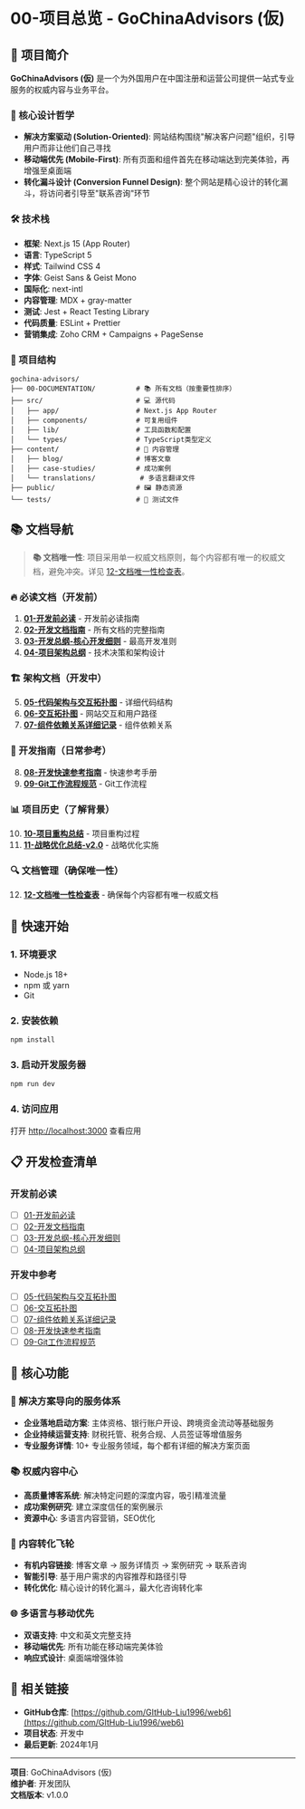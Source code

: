 # 00-项目总览 - GoChinaAdvisors (仮)

## 🎯 项目简介

**GoChinaAdvisors (仮)** 是一个为外国用户在中国注册和运营公司提供一站式专业服务的权威内容与业务平台。

### 🚀 核心设计哲学

- **解决方案驱动 (Solution-Oriented)**: 网站结构围绕"解决客户问题"组织，引导用户而非让他们自己寻找
- **移动端优先 (Mobile-First)**: 所有页面和组件首先在移动端达到完美体验，再增强至桌面端
- **转化漏斗设计 (Conversion Funnel Design)**: 整个网站是精心设计的转化漏斗，将访问者引导至"联系咨询"环节

### 🛠️ 技术栈

- **框架**: Next.js 15 (App Router)
- **语言**: TypeScript 5
- **样式**: Tailwind CSS 4
- **字体**: Geist Sans & Geist Mono
- **国际化**: next-intl
- **内容管理**: MDX + gray-matter
- **测试**: Jest + React Testing Library
- **代码质量**: ESLint + Prettier
- **营销集成**: Zoho CRM + Campaigns + PageSense

### 📁 项目结构

```
gochina-advisors/
├── 00-DOCUMENTATION/          # 📚 所有文档（按重要性排序）
├── src/                       # 💻 源代码
│   ├── app/                   # Next.js App Router
│   ├── components/            # 可复用组件
│   ├── lib/                   # 工具函数和配置
│   └── types/                 # TypeScript类型定义
├── content/                   # 📝 内容管理
│   ├── blog/                  # 博客文章
│   ├── case-studies/          # 成功案例
│   └── translations/           # 多语言翻译文件
├── public/                    # 🖼️ 静态资源
└── tests/                     # 🧪 测试文件
```

## 📚 文档导航

> **📚 文档唯一性**: 项目采用单一权威文档原则，每个内容都有唯一的权威文档，避免冲突。详见 [12-文档唯一性检查表](./12-文档唯一性检查表.md)。

### 🔥 必读文档（开发前）
1. **[01-开发前必读](./01-开发前必读.md)** - 开发前必读指南
2. **[02-开发文档指南](./02-开发文档指南.md)** - 所有文档的完整指南
3. **[03-开发总纲-核心开发细则](./03-开发总纲-核心开发细则.md)** - 最高开发准则
4. **[04-项目架构总纲](./04-项目架构总纲.md)** - 技术决策和架构设计

### 🏗️ 架构文档（开发中）
5. **[05-代码架构与交互拓扑图](./05-代码架构与交互拓扑图.md)** - 详细代码结构
6. **[06-交互拓扑图](./06-交互拓扑图.md)** - 网站交互和用户路径
7. **[07-组件依赖关系详细记录](./07-组件依赖关系详细记录.md)** - 组件依赖关系

### 📖 开发指南（日常参考）
8. **[08-开发快速参考指南](./08-开发快速参考指南.md)** - 快速参考手册
9. **[09-Git工作流程规范](./09-Git工作流程规范.md)** - Git工作流程

### 📊 项目历史（了解背景）
10. **[10-项目重构总结](./10-项目重构总结.md)** - 项目重构过程
11. **[11-战略优化总结-v2.0](./11-战略优化总结-v2.0.md)** - 战略优化实施

### 🔍 文档管理（确保唯一性）
12. **[12-文档唯一性检查表](./12-文档唯一性检查表.md)** - 确保每个内容都有唯一权威文档

## 🚀 快速开始

### 1. 环境要求
- Node.js 18+ 
- npm 或 yarn
- Git

### 2. 安装依赖
```bash
npm install
```

### 3. 启动开发服务器
```bash
npm run dev
```

### 4. 访问应用
打开 [http://localhost:3000](http://localhost:3000) 查看应用

## 📋 开发检查清单

### 开发前必读
- [ ] [01-开发前必读](./01-开发前必读.md)
- [ ] [02-开发文档指南](./02-开发文档指南.md)
- [ ] [03-开发总纲-核心开发细则](./03-开发总纲-核心开发细则.md)
- [ ] [04-项目架构总纲](./04-项目架构总纲.md)

### 开发中参考
- [ ] [05-代码架构与交互拓扑图](./05-代码架构与交互拓扑图.md)
- [ ] [06-交互拓扑图](./06-交互拓扑图.md)
- [ ] [07-组件依赖关系详细记录](./07-组件依赖关系详细记录.md)
- [ ] [08-开发快速参考指南](./08-开发快速参考指南.md)
- [ ] [09-Git工作流程规范](./09-Git工作流程规范.md)

## 🎯 核心功能

### 🎯 解决方案导向的服务体系
- **企业落地启动方案**: 主体资格、银行账户开设、跨境资金流动等基础服务
- **企业持续运营支持**: 财税托管、税务合规、人员签证等增值服务
- **专业服务详情**: 10+ 专业服务领域，每个都有详细的解决方案页面

### 📚 权威内容中心
- **高质量博客系统**: 解决特定问题的深度内容，吸引精准流量
- **成功案例研究**: 建立深度信任的案例展示
- **资源中心**: 多语言内容营销，SEO优化

### 🔄 内容转化飞轮
- **有机内容链接**: 博客文章 → 服务详情页 → 案例研究 → 联系咨询
- **智能引导**: 基于用户需求的内容推荐和路径引导
- **转化优化**: 精心设计的转化漏斗，最大化咨询转化率

### 🌐 多语言与移动优先
- **双语支持**: 中文和英文完整支持
- **移动端优先**: 所有功能在移动端完美体验
- **响应式设计**: 桌面端增强体验

## 🔗 相关链接

- **GitHub仓库**: [https://github.com/GItHub-Liu1996/web6](https://github.com/GItHub-Liu1996/web6)
- **项目状态**: 开发中
- **最后更新**: 2024年1月

---

**项目**: GoChinaAdvisors (仮)  
**维护者**: 开发团队  
**文档版本**: v1.0.0
